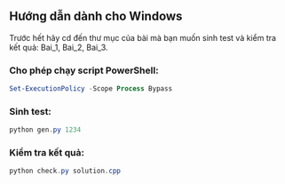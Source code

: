 ## Hướng dẫn dành cho Windows

Trước hết hãy cd đến thư mục của bài mà bạn muốn sinh test và kiểm tra kết quả: Bai_1, Bai_2, Bai_3.

### Cho phép chạy script PowerShell:

```powershell
Set-ExecutionPolicy -Scope Process Bypass
```

### Sinh test:

```powershell
python gen.py 1234
```

### Kiểm tra kết quả:

```powershell
python check.py solution.cpp
```